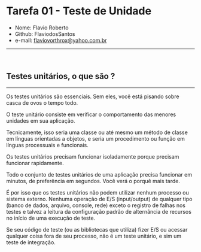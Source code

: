 # Tarefa 01 - Teste de Unidade

- Nome: Flavio Roberto
- Github: FlaviodosSantos
- e-mail: flaviovorthrox@yahoo.com.br

---

<br>

## Testes unitários, o que são ?

---

Os testes unitários são essenciais. Sem eles, você está pisando sobre casca de ovos o tempo todo.

O teste unitário consiste em verificar o comportamento das menores unidades em sua aplicação.

Tecnicamente, isso seria uma classe ou até mesmo um método de classe em línguas orientadas a objetos, e seria um procedimento ou função em línguas processuais e funcionais.

Os testes unitários precisam funcionar isoladamente porque precisam funcionar rapidamente.

Todo o conjunto de testes unitários de uma aplicação precisa funcionar em minutos, de preferência em segundos. Você verá o porquê mais tarde.

É por isso que os testes unitários não podem utilizar nenhum processo ou sistema externo. Nenhuma operação de E/S (input/output) de qualquer tipo (banco de dados, arquivo, console, rede) exceto o registro de falhas nos testes e talvez a leitura da configuração padrão de alternância de recursos no início de uma execução de teste.

Se seu código de teste (ou as bibliotecas que utiliza) fizer E/S ou acessar qualquer coisa fora de seu processo, não é um teste unitário, e sim um teste de integração.
